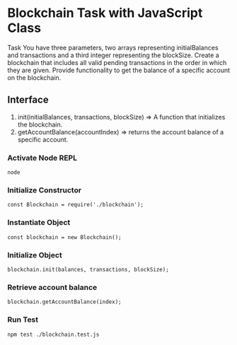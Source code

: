 # Blockchain Task with JavaScript Class

Task
You have three parameters, two arrays representing initialBalances and transactions and a third integer representing the blockSize. Create a blockchain that includes all valid pending transactions in the order in which they are given. Provide functionality to get the balance of a specific account on the blockchain.

## Interface
1. init(initialBalances, transactions, blockSize) => A function that initializes the blockchain.
2. getAccountBalance(accountIndex) => returns the account balance of a specific account.

### Activate Node REPL
```
node
```

### Initialize Constructor
```
const Blockchain = require('./blockchain');
```

### Instantiate Object
```
const blockchain = new Blockchain();
```

### Initialize Object
```
blockchain.init(balances, transactions, blockSize);
```

### Retrieve account balance
```
blockchain.getAccountBalance(index);
```

### Run Test
```
npm test ./blockchain.test.js
```